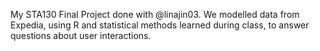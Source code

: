 My STA130 Final Project done with @linajin03. We modelled data from Expedia, using R and statistical methods learned during class, to answer questions about user interactions.
